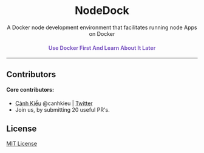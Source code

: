 <h1 align="center">NodeDock</h1>

<p align="center">A Docker node development environment that facilitates running node Apps on Docker</p>

<h4 align="center" style="color:#7d58c2">Use Docker First And Learn About It Later</h4>

---

## Contributors

#### Core contributors:
- [Cảnh Kiều](https://github.com/canhkieu) @canhkieu | [Twitter](https://twitter.com/canh_kieu)
- Join us, by submitting 20 useful PR's.

## License

[MIT License](https://github.com/laradock/laradock/blob/master/LICENSE)
